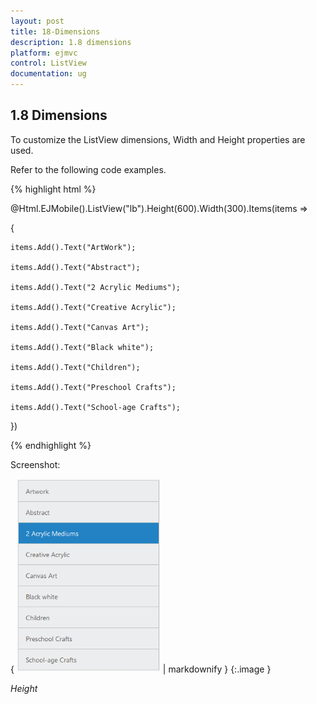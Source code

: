 ```yaml
---
layout: post
title: 18-Dimensions
description: 1.8 dimensions
platform: ejmvc
control: ListView
documentation: ug
---
```


## 1.8 Dimensions

To customize the ListView dimensions, Width and Height properties are used.

Refer to the following code examples.



{% highlight html %}



@Html.EJMobile().ListView("lb").Height(600).Width(300).Items(items =>

{

    items.Add().Text("ArtWork");

    items.Add().Text("Abstract");

    items.Add().Text("2 Acrylic Mediums");

    items.Add().Text("Creative Acrylic");

    items.Add().Text("Canvas Art");

    items.Add().Text("Black white");

    items.Add().Text("Children");

    items.Add().Text("Preschool Crafts");

    items.Add().Text("School-age Crafts");



})





{% endhighlight %}



Screenshot:

{ ![](18-Dimensions_images/18-Dimensions_img1.png) | markdownify }
{:.image }


_Height_



